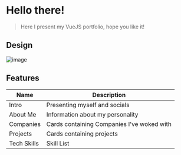 # Hello there!
> Here I present my VueJS portfolio, hope you like it!

## Design
![image](https://github.com/user-attachments/assets/1ef09025-433f-46b4-85fd-637812f24873)


## Features
| Name | Description |
| - | - |
| Intro | Presenting myself and socials |
| About Me | Information about my personality |
| Companies | Cards containing Companies I've woked with |
| Projects | Cards containing projects |
| Tech Skills | Skill List |



